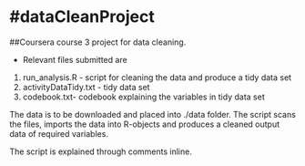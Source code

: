 #dataCleanProject
================

##Coursera course 3 project for data cleaning.
- Relevant files submitted are
1. run_analysis.R - script for cleaning the data and produce a tidy data set
2. activityDataTidy.txt - tidy data set
3. codebook.txt- codebook explaining the variables in tidy data set

The data is to be downloaded and placed into ./data folder. The script scans the files, imports the data into R-objects and produces a cleaned output data of required variables.

The script is explained through comments inline.

